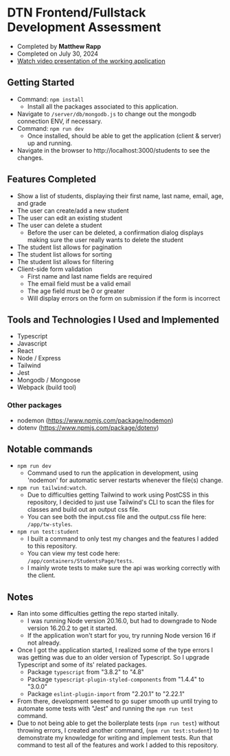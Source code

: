 # DTN Frontend/Fullstack Development Assessment

- Completed by <b>Matthew Rapp</b>
- Completed on July 30, 2024
- [Watch video presentation of the working application](https://www.loom.com/share/be8a31ea2d9e4d16897ff9a36884a5de?sid=8c2662c7-3b3e-495a-9319-13edc08449d4)

## Getting Started

- Command: `npm install`
  - Install all the packages associated to this application.
- Navigate to `/server/db/mongodb.js` to change out the mongodb connection ENV, if necessary.
- Command: `npm run dev`
  - Once installed, should be able to get the application (client & server) up and running.
- Navigate in the browser to http://localhost:3000/students to see the changes.

## Features Completed

- Show a list of students, displaying their first name, last name, email, age, and grade
- The user can create/add a new student
- The user can edit an existing student
- The user can delete a student
  - Before the user can be deleted, a confirmation dialog displays making sure the user really wants to delete the student
- The student list allows for pagination
- The student list allows for sorting
- The student list allows for filtering
- Client-side form validation
  - First name and last name fields are required
  - The email field must be a valid email
  - The age field must be 0 or greater
  - Will display errors on the form on submission if the form is incorrect

## Tools and Technologies I Used and Implemented

- Typescript
- Javascript
- React
- Node / Express
- Tailwind
- Jest
- Mongodb / Mongoose
- Webpack (build tool)

### Other packages

- nodemon (https://www.npmjs.com/package/nodemon)
- dotenv (https://www.npmjs.com/package/dotenv)

## Notable commands

- `npm run dev`
  - Command used to run the application in development, using 'nodemon' for automatic server restarts whenever the file(s) change.
- `npm run tailwind:watch`.
  - Due to difficulties getting Tailwind to work using PostCSS in this repository, I decided to just use Tailwind's CLI to scan the files for classes and build out an output css file.
  - You can see both the input.css file and the output.css file here: `/app/tw-styles`.
- `npm run test:student`
  - I built a command to only test my changes and the features I added to this repository.
  - You can view my test code here: `/app/containers/StudentsPage/tests`.
  - I mainly wrote tests to make sure the api was working correctly with the client.

## Notes

- Ran into some difficulties getting the repo started initally.
  - I was running Node version 20.16.0, but had to downgrade to Node version 16.20.2 to get it started.
  - If the application won't start for you, try running Node version 16 if not already.
- Once I got the application started, I realized some of the type errors I was getting was due to an older version of Typescript. So I upgrade Typescript and some of its' related packages.
  - Package `typescript` from "3.8.2" to "4.8"
  - Package `typescript-plugin-styled-components` from "1.4.4" to "3.0.0"
  - Package `eslint-plugin-import` from "2.20.1" to "2.22.1"
- From there, development seemed to go super smooth up until trying to automate some tests with "Jest" and running the `npm run test` command.
- Due to not being able to get the boilerplate tests (`npm run test`) without throwing errors, I created another command, (`npm run test:student`) to demonstrate my knowledge for writing and implement tests. Run that command to test all of the features and work I added to this repository.
